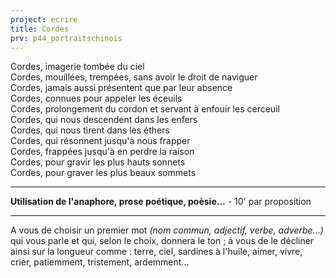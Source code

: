 ```yaml
---
project: ecrire
title: Cordes
prv: p44_portraitschinois
---
```


Cordes, imagerie tombée du ciel  
Cordes, mouillées, trempées, sans avoir le droit de naviguer  
Cordes, jamais aussi présentent que par leur absence  
Cordes, connues pour appeler les éceuils  
Cordes, prolongement du cordon et servant à enfouir les cerceuil  
Cordes, qui nous descendent dans les enfers  
Cordes, qui nous tirent dans les éthers  
Cordes, qui résonnent jusqu'à nous frapper  
Cordes, frappées jusqu'à en perdre la raison  
Cordes, pour gravir les plus hauts sonnets  
Cordes, pour graver les plus beaux sommets  

---
**Utilisation de l'anaphore, prose poétique, poèsie...** - 10' par proposition

---
A vous de choisir un premier mot _(nom commun, adjectif, verbe, adverbe...)_ qui vous parle et qui, selon le choix, donnera le ton ; à vous de le décliner ainsi sur la longueur comme : terre, ciel, sardines à l'huile, aimer, vivre, crier, patiemment, tristement, ardemment...
